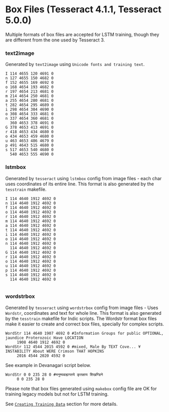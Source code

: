 # Box Files (Tesseract 4.1.1, Tesseract 5.0.0)

Multiple formats of box files are accepted for LSTM training, though they are different from the one used by Tesseract 3.


### text2image

Generated by `text2image` using `Unicode fonts and training text`. 

```
I 114 4655 120 4691 0
n 127 4655 150 4682 0
f 152 4655 169 4692 0
o 168 4654 193 4682 0
r 197 4654 213 4681 0
m 214 4654 250 4681 0
a 255 4654 280 4681 0
t 282 4654 295 4689 0
i 298 4654 304 4690 0
o 308 4654 333 4681 0
n 337 4654 360 4681 0
  360 4653 378 4691 0
G 378 4653 413 4691 0
r 418 4653 434 4680 0
o 434 4653 459 4680 0
u 463 4653 486 4679 0
p 491 4643 515 4680 0
s 517 4653 540 4680 0
  540 4653 555 4690 0
```


### lstmbox

Generated by `tesseract` using `lstmbox` config from image files - each char uses coordinates of its entire line.
This format is also generated by the `tesstrain` makefile.

```
I 114 4640 1912 4692 0
n 114 4640 1912 4692 0
f 114 4640 1912 4692 0
o 114 4640 1912 4692 0
r 114 4640 1912 4692 0
m 114 4640 1912 4692 0
a 114 4640 1912 4692 0
t 114 4640 1912 4692 0
i 114 4640 1912 4692 0
o 114 4640 1912 4692 0
n 114 4640 1912 4692 0
  114 4640 1912 4692 0
G 114 4640 1912 4692 0
r 114 4640 1912 4692 0
o 114 4640 1912 4692 0
u 114 4640 1912 4692 0
p 114 4640 1912 4692 0
s 114 4640 1912 4692 0
  114 4640 1912 4692 0
  
```


### wordstrbox

Generated by `tesseract` using `wordstrbox` config from image files - Uses `Wordstr`, coordinates and text for whole line.
This format is also generated by the `tesstrain` makefile for Indic scripts.
The Wordstr format box files make it easier to create and correct box files, specially for complex scripts. 

```
WordStr 114 4640 1907 4692 0 #Information Groups for public OPTIONAL, jaundice Proterozoic Have LOCATION 
	 1908 4640 1912 4692 0
WordStr 112 4544 2015 4592 0 #mixed, Male By TEXT Cove... ¥ INSTABILITY About WERE Crimson THAT HOPKINS 
	 2016 4544 2020 4592 0
```

See example in Devanagari script below.

```
WordStr 0 0 235 28 0 #मनुष्यबाह्यगतये कृतज्ञाय शिखण्डिने
	 0 0 235 28 0
```

Please note that box files generated using `makebox` config file are OK for training legacy models but not for LSTM training.

See [`Creating Training Data`](TrainingTesseract-4.00.md#creating-training-data) section for more details.

